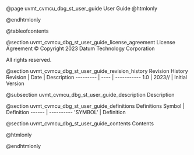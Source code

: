 @page uvmt_cvmcu_dbg_st_user_guide User Guide
@htmlonly
<div class="autonumbering">
@endhtmlonly


@tableofcontents


@section uvmt_cvmcu_dbg_st_user_guide_license_agreement License Agreement
© Copyright 2023 Datum Technology Corporation

All rights reserved.


@section uvmt_cvmcu_dbg_st_user_guide_revision_history Revision History
Revision  | Date | Description
--------- | ---- | -----------
1.0 | 2023// | Initial Version

@subsection uvmt_cvmcu_dbg_st_user_guide_description Description


@section uvmt_cvmcu_dbg_st_user_guide_definitions Definitions
Symbol | Definition
------ | ----------
 'SYMBOL' | Definition


@section uvmt_cvmcu_dbg_st_user_guide_contents Contents


@htmlonly
</div>
@endhtmlonly